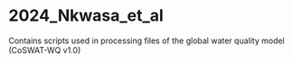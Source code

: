 # 2024_Nkwasa_et_al
Contains scripts used in processing files of the global water quality model (CoSWAT-WQ v1.0)
